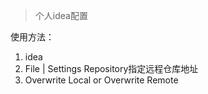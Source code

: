 > 个人idea配置

使用方法： 
1. idea 
2. File | Settings Repository指定远程仓库地址
3. Overwrite Local or Overwrite Remote